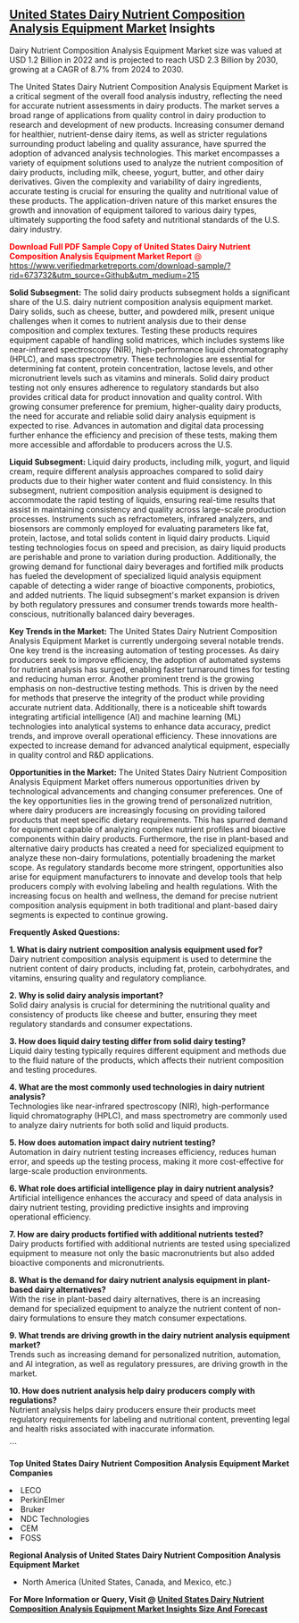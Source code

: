 <h2><a href="https://www.verifiedmarketreports.com/download-sample/?rid=673732&amp;utm_source=Github&amp;utm_medium=215" target="_blank">United States Dairy Nutrient Composition Analysis Equipment Market</a> Insights</h2><p>Dairy Nutrient Composition Analysis Equipment Market size was valued at USD 1.2 Billion in 2022 and is projected to reach USD 2.3 Billion by 2030, growing at a CAGR of 8.7% from 2024 to 2030.</p><p><p>The United States Dairy Nutrient Composition Analysis Equipment Market is a critical segment of the overall food analysis industry, reflecting the need for accurate nutrient assessments in dairy products. The market serves a broad range of applications from quality control in dairy production to research and development of new products. Increasing consumer demand for healthier, nutrient-dense dairy items, as well as stricter regulations surrounding product labeling and quality assurance, have spurred the adoption of advanced analysis technologies. This market encompasses a variety of equipment solutions used to analyze the nutrient composition of dairy products, including milk, cheese, yogurt, butter, and other dairy derivatives. Given the complexity and variability of dairy ingredients, accurate testing is crucial for ensuring the quality and nutritional value of these products. The application-driven nature of this market ensures the growth and innovation of equipment tailored to various dairy types, ultimately supporting the food safety and nutritional standards of the U.S. dairy industry. <p><span class=""><span style="color: #ff0000;"><strong>Download Full PDF Sample Copy of United States Dairy Nutrient Composition Analysis Equipment Market Report</strong> @ </span><a href="https://www.verifiedmarketreports.com/download-sample/?rid=673732&amp;utm_source=Github&amp;utm_medium=215" target="_blank">https://www.verifiedmarketreports.com/download-sample/?rid=673732&amp;utm_source=Github&amp;utm_medium=215</a></span></p></p><p><strong>Solid Subsegment:</strong> The solid dairy products subsegment holds a significant share of the U.S. dairy nutrient composition analysis equipment market. Dairy solids, such as cheese, butter, and powdered milk, present unique challenges when it comes to nutrient analysis due to their dense composition and complex textures. Testing these products requires equipment capable of handling solid matrices, which includes systems like near-infrared spectroscopy (NIR), high-performance liquid chromatography (HPLC), and mass spectrometry. These technologies are essential for determining fat content, protein concentration, lactose levels, and other micronutrient levels such as vitamins and minerals. Solid dairy product testing not only ensures adherence to regulatory standards but also provides critical data for product innovation and quality control. With growing consumer preference for premium, higher-quality dairy products, the need for accurate and reliable solid dairy analysis equipment is expected to rise. Advances in automation and digital data processing further enhance the efficiency and precision of these tests, making them more accessible and affordable to producers across the U.S.</p><p><strong>Liquid Subsegment:</strong> Liquid dairy products, including milk, yogurt, and liquid cream, require different analysis approaches compared to solid dairy products due to their higher water content and fluid consistency. In this subsegment, nutrient composition analysis equipment is designed to accommodate the rapid testing of liquids, ensuring real-time results that assist in maintaining consistency and quality across large-scale production processes. Instruments such as refractometers, infrared analyzers, and biosensors are commonly employed for evaluating parameters like fat, protein, lactose, and total solids content in liquid dairy products. Liquid testing technologies focus on speed and precision, as dairy liquid products are perishable and prone to variation during production. Additionally, the growing demand for functional dairy beverages and fortified milk products has fueled the development of specialized liquid analysis equipment capable of detecting a wider range of bioactive components, probiotics, and added nutrients. The liquid subsegment's market expansion is driven by both regulatory pressures and consumer trends towards more health-conscious, nutritionally balanced dairy beverages.</p><p><strong>Key Trends in the Market:</strong> The United States Dairy Nutrient Composition Analysis Equipment Market is currently undergoing several notable trends. One key trend is the increasing automation of testing processes. As dairy producers seek to improve efficiency, the adoption of automated systems for nutrient analysis has surged, enabling faster turnaround times for testing and reducing human error. Another prominent trend is the growing emphasis on non-destructive testing methods. This is driven by the need for methods that preserve the integrity of the product while providing accurate nutrient data. Additionally, there is a noticeable shift towards integrating artificial intelligence (AI) and machine learning (ML) technologies into analytical systems to enhance data accuracy, predict trends, and improve overall operational efficiency. These innovations are expected to increase demand for advanced analytical equipment, especially in quality control and R&D applications. </p><p><strong>Opportunities in the Market:</strong> The United States Dairy Nutrient Composition Analysis Equipment Market offers numerous opportunities driven by technological advancements and changing consumer preferences. One of the key opportunities lies in the growing trend of personalized nutrition, where dairy producers are increasingly focusing on providing tailored products that meet specific dietary requirements. This has spurred demand for equipment capable of analyzing complex nutrient profiles and bioactive components within dairy products. Furthermore, the rise in plant-based and alternative dairy products has created a need for specialized equipment to analyze these non-dairy formulations, potentially broadening the market scope. As regulatory standards become more stringent, opportunities also arise for equipment manufacturers to innovate and develop tools that help producers comply with evolving labeling and health regulations. With the increasing focus on health and wellness, the demand for precise nutrient composition analysis equipment in both traditional and plant-based dairy segments is expected to continue growing.</p><p><strong>Frequently Asked Questions:</strong></p><p><strong>1. What is dairy nutrient composition analysis equipment used for?</strong> <br> Dairy nutrient composition analysis equipment is used to determine the nutrient content of dairy products, including fat, protein, carbohydrates, and vitamins, ensuring quality and regulatory compliance.</p><p><strong>2. Why is solid dairy analysis important?</strong> <br> Solid dairy analysis is crucial for determining the nutritional quality and consistency of products like cheese and butter, ensuring they meet regulatory standards and consumer expectations.</p><p><strong>3. How does liquid dairy testing differ from solid dairy testing?</strong> <br> Liquid dairy testing typically requires different equipment and methods due to the fluid nature of the products, which affects their nutrient composition and testing procedures.</p><p><strong>4. What are the most commonly used technologies in dairy nutrient analysis?</strong> <br> Technologies like near-infrared spectroscopy (NIR), high-performance liquid chromatography (HPLC), and mass spectrometry are commonly used to analyze dairy nutrients for both solid and liquid products.</p><p><strong>5. How does automation impact dairy nutrient testing?</strong> <br> Automation in dairy nutrient testing increases efficiency, reduces human error, and speeds up the testing process, making it more cost-effective for large-scale production environments.</p><p><strong>6. What role does artificial intelligence play in dairy nutrient analysis?</strong> <br> Artificial intelligence enhances the accuracy and speed of data analysis in dairy nutrient testing, providing predictive insights and improving operational efficiency.</p><p><strong>7. How are dairy products fortified with additional nutrients tested?</strong> <br> Dairy products fortified with additional nutrients are tested using specialized equipment to measure not only the basic macronutrients but also added bioactive components and micronutrients.</p><p><strong>8. What is the demand for dairy nutrient analysis equipment in plant-based dairy alternatives?</strong> <br> With the rise in plant-based dairy alternatives, there is an increasing demand for specialized equipment to analyze the nutrient content of non-dairy formulations to ensure they match consumer expectations.</p><p><strong>9. What trends are driving growth in the dairy nutrient analysis equipment market?</strong> <br> Trends such as increasing demand for personalized nutrition, automation, and AI integration, as well as regulatory pressures, are driving growth in the market.</p><p><strong>10. How does nutrient analysis help dairy producers comply with regulations?</strong> <br> Nutrient analysis helps dairy producers ensure their products meet regulatory requirements for labeling and nutritional content, preventing legal and health risks associated with inaccurate information.</p>```</p><p><strong>Top United States Dairy Nutrient Composition Analysis Equipment Market Companies</strong></p><div data-test-id=""><p><li>LECO</li><li> PerkinElmer</li><li> Bruker</li><li> NDC Technologies</li><li> CEM</li><li> FOSS</li></p><div><strong>Regional Analysis of&nbsp;United States Dairy Nutrient Composition Analysis Equipment Market</strong></div><ul><li dir="ltr"><p dir="ltr">North America&nbsp;(United States, Canada, and Mexico, etc.)</p></li></ul><p><strong>For More Information or Query, Visit @&nbsp;</strong><strong><a href="https://www.verifiedmarketreports.com/product/dairy-nutrient-composition-analysis-equipment-market/?utm_source=Github&amp;utm_medium=215" target="_blank">United States Dairy Nutrient Composition Analysis Equipment Market Insights Size And Forecast</a></strong></p></div>
